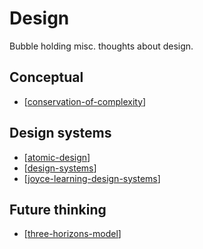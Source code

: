 # Design

Bubble holding misc. thoughts about design.

## Conceptual

- [[conservation-of-complexity]]

## Design systems

- [[atomic-design]]
- [[design-systems]]
- [[joyce-learning-design-systems]]

## Future thinking

- [[three-horizons-model]]

[//begin]: # "Autogenerated link references for markdown compatibility"
[conservation-of-complexity]: conservation-of-complexity "The Law of Conservation of Complexity"
[atomic-design]: atomic-design "Atomic Design"
[design-systems]: design-systems "Design Systems"
[joyce-learning-design-systems]: joyce-learning-design-systems "Joyce Learning Design Systems"
[three-horizons-model]: three-horizons-model "Three Horizons Model"
[//end]: # "Autogenerated link references"